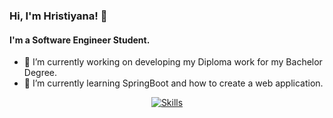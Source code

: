 ### Hi, I'm Hristiyana! 👋
#### I'm a Software Engineer Student.

- 🔭 I’m currently working on developing my Diploma work for my Bachelor Degree.
- 🌱 I’m currently learning SpringBoot and how to create a web application.

<p align="center">
  <a href="https://skillicons.dev">
    <img src="https://skillicons.dev/icons?i=git,github,mysql,postman,kubernetes,docker,firebase,spring,java&theme=light&perline=3" alt="Skills"/>
  </a>
</p>

<!--- 👯 I’m looking to collaborate on ...
- 🤔 I’m looking for help with ...
- 💬 Ask me about ...
- 📫 How to reach me: ...
- 😄 Pronouns: ...
- ⚡ Fun fact: ...->
